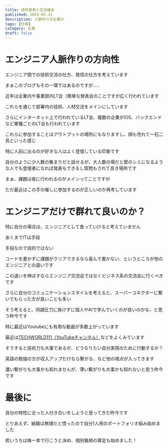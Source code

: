 ```yaml
---
title: 技術発表と交流機会
published: 2025-05-31
description: 人脈作りが必要か
tags: [仕事]
category: 仕事
draft: false
---
```


# エンジニア人脈作りの方向性

エンジニア間での技術交流の仕方、発信の仕方を考えています

まぁこのブログもその一環ではあるのですが.....

近年は企業内や事業部内LT会（簡単な発表会のことですが広く行われています

これらを通じて部署内の技術、人材交流をメインにしています

さらにインターネット上で行われているLT会、複数の企業がiOS、バックエンドなど業種ごとのLT会も行われています

これらに参加することはアウトプットの場所にもなりますし、顔も売れて一石二鳥といった感じ

特に人前に出るのが好きな人はよく登壇している印象です

自分のように少人数の集まりだと話せるが、大人数の場だと壁のシミになるような人でも登壇者になれば発表もできるし質問もされて良き場所です

まぁ、課題は夜に行われるのがメインってことですが

ただ最近はこの手の催しに参加するのが正しいのか再考しています

# エンジニアだけで群れて良いのか？

特に自分の場合は、エンジニアとして食っていけると考えていません

あくまでITは手段

手段なので目的ではない

コードを書かずに課題がクリアできるなら喜んで書かない、というところが他のエンジニアとの違いです

この違いを伸ばすならエンジニア交流会ではなくビジネス系の交流会に行くべきです

さらに自分のコミュニケーションスタイルを考えると、スーパーコネクターに繋いでもらった方が良いことも多い

そう考えると、同調圧力に負けずに個人やAIで学んでいくのが良いのかな、と思う昨今です

特に最近はYoutubeにも有用な動画が多数上がっています

最近は[TECHWORLD111（YouTubeチャンネル）](https://www.youtube.com/@TECHWORLD111)などをよくみています

そうすると技術力も大事であるが、どうなりたい自分実現のために行動するか？

英語の勉強の方が収入アップだけなら繋がる、など他の視点が入ってきます

濃い繋がりも大事かも知れませんが、薄い繋がりも大事かも知れないと思う昨今です

# 最後に

自分の特性に合った人付き合いをしようと思ってきた昨今です

とりあえず、結婚は無理だと悟ったので自分1人用のポートフォリオ組み始めました

若いうちは株一本で行こうと決め、個別銘柄の算定も始めました！